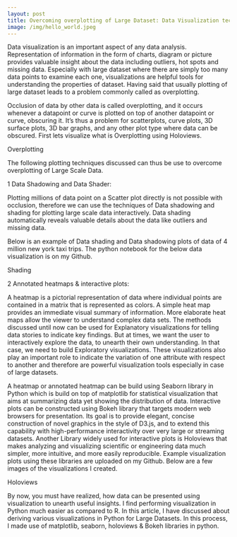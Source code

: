 ```yaml
---
layout: post
title: Overcoming overplotting of Large Dataset: Data Visualization techniques
image: /img/hello_world.jpeg
---
```


Data visualization is an important aspect of any data analysis. Representation of information in the form of charts, diagram or picture provides valuable insight about the data including outliers, hot spots and missing data. Especially with large dataset where there are simply too many data points to examine each one, visualizations are helpful tools for understanding the properties of dataset. Having said that usually plotting of large dataset leads to a problem commonly called as overplotting.

Occlusion of data by other data is called overplotting, and it occurs whenever a datapoint or curve is plotted on top of another datapoint or curve, obscuring it. It’s thus a problem for scatterplots, curve plots, 3D surface plots, 3D bar graphs, and any other plot type where data can be obscured. First lets visualize what is Overplotting using Holoviews.

Overplotting

The following plotting techniques discussed can thus be use to overcome overplotting of Large Scale Data.

1 Data Shadowing and Data Shader:

Plotting millions of data point on a Scatter plot directly is not possible with occlusion, therefore we can use the techniques of Data shadowing and shading for plotting large scale data interactively. Data shading automatically reveals valuable details about the data like outliers and missing data.

Below is an example of Data shading and Data shadowing plots of data of 4 million new york taxi trips. The python notebook for the below data visualization is on my Github.

Shading

2 Annotated heatmaps & interactive plots: 

A heatmap is a pictorial representation of data where individual points are contained in a matrix that is represented as colors. A simple heat map provides an immediate visual summary of information. More elaborate heat maps allow the viewer to understand complex data sets. The methods discussed until now can be used for Explanatory visualizations for telling data stories to indicate key findings. But at times, we want the user to interactively explore the data, to unearth their own understanding. In that case, we need to build Exploratory visualizations. These visualizations also play an important role to indicate the variation of one attribute with respect to another and therefore are powerful visualization tools especially in case of large datasets.

A heatmap or annotated heatmap can be build using Seaborn library in Python which is build on top of matplotlib for statistical visualization that aims at summarizing data yet showing the distribution of data. Interactive plots can be constructed using Bokeh library that targets modern web browsers for presentation. Its goal is to provide elegant, concise construction of novel graphics in the style of D3.js, and to extend this capability with high-performance interactivity over very large or streaming datasets. Another Library widely used for interactive plots is Holoviews  that makes analyzing and visualizing scientific or engineering data much simpler, more intuitive, and more easily reproducible. Example visualization plots using these libraries are uploaded on my Github. Below are a few images of the visualizations I created.

Holoviews

By now, you must have realized, how data can be presented using visualization to unearth useful insights. I find performing visualization in Python much easier as compared to R. In this article, I have discussed about deriving various visualizations in Python for Large Datasets. In this process, I made use of matplotlib, seaborn, holoviews & Bokeh libraries in python.
